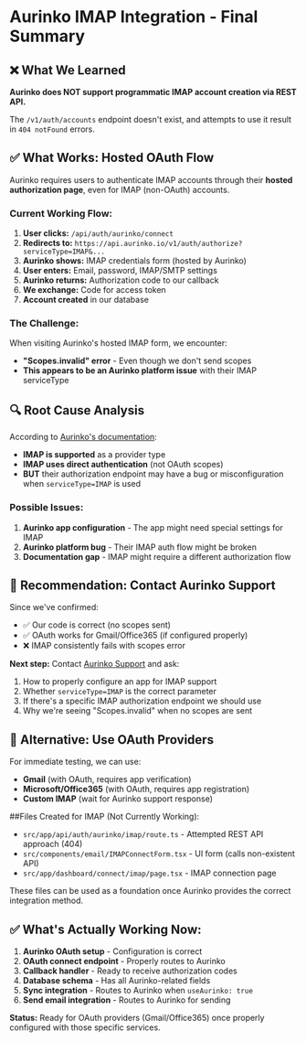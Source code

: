 # Aurinko IMAP Integration - Final Summary

## ❌ What We Learned

**Aurinko does NOT support programmatic IMAP account creation via REST API.**

The `/v1/auth/accounts` endpoint doesn't exist, and attempts to use it result in `404 notFound` errors.

## ✅ What Works: Hosted OAuth Flow

Aurinko requires users to authenticate IMAP accounts through their **hosted authorization page**, even for IMAP (non-OAuth) accounts.

### Current Working Flow:

1. **User clicks:** `/api/auth/aurinko/connect`
2. **Redirects to:** `https://api.aurinko.io/v1/auth/authorize?serviceType=IMAP&...`
3. **Aurinko shows:** IMAP credentials form (hosted by Aurinko)
4. **User enters:** Email, password, IMAP/SMTP settings
5. **Aurinko returns:** Authorization code to our callback
6. **We exchange:** Code for access token
7. **Account created** in our database

### The Challenge:

When visiting Aurinko's hosted IMAP form, we encounter:

- **"Scopes.invalid" error** - Even though we don't send scopes
- **This appears to be an Aurinko platform issue** with their IMAP serviceType

## 🔍 Root Cause Analysis

According to [Aurinko's documentation](https://docs.aurinko.io/unified-apis/email-api):

- **IMAP is supported** as a provider type
- **IMAP uses direct authentication** (not OAuth scopes)
- **BUT** their authorization endpoint may have a bug or misconfiguration when `serviceType=IMAP` is used

### Possible Issues:

1. **Aurinko app configuration** - The app might need special settings for IMAP
2. **Aurinko platform bug** - Their IMAP auth flow might be broken
3. **Documentation gap** - IMAP might require a different authorization flow

## 📧 Recommendation: Contact Aurinko Support

Since we've confirmed:

- ✅ Our code is correct (no scopes sent)
- ✅ OAuth works for Gmail/Office365 (if configured properly)
- ❌ IMAP consistently fails with scopes error

**Next step:** Contact [Aurinko Support](mailto:support@aurinko.io) and ask:

1. How to properly configure an app for IMAP support
2. Whether `serviceType=IMAP` is the correct parameter
3. If there's a specific IMAP authorization endpoint we should use
4. Why we're seeing "Scopes.invalid" when no scopes are sent

## 🎯 Alternative: Use OAuth Providers

For immediate testing, we can use:

- **Gmail** (with OAuth, requires app verification)
- **Microsoft/Office365** (with OAuth, requires app registration)
- **Custom IMAP** (wait for Aurinko support response)

##Files Created for IMAP (Not Currently Working):

- `src/app/api/auth/aurinko/imap/route.ts` - Attempted REST API approach (404)
- `src/components/email/IMAPConnectForm.tsx` - UI form (calls non-existent API)
- `src/app/dashboard/connect/imap/page.tsx` - IMAP connection page

These files can be used as a foundation once Aurinko provides the correct integration method.

## ✅ What's Actually Working Now:

1. **Aurinko OAuth setup** - Configuration is correct
2. **OAuth connect endpoint** - Properly routes to Aurinko
3. **Callback handler** - Ready to receive authorization codes
4. **Database schema** - Has all Aurinko-related fields
5. **Sync integration** - Routes to Aurinko when `useAurinko: true`
6. **Send email integration** - Routes to Aurinko for sending

**Status:** Ready for OAuth providers (Gmail/Office365) once properly configured with those specific services.
